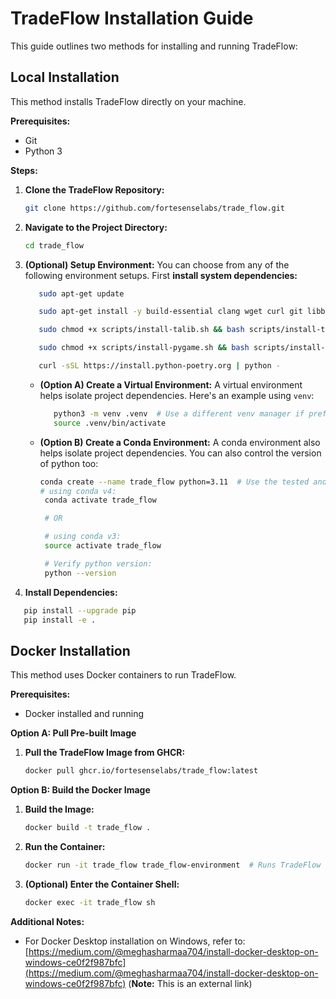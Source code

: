 # TradeFlow Installation Guide

This guide outlines two methods for installing and running TradeFlow:

## Local Installation

This method installs TradeFlow directly on your machine.

**Prerequisites:**

- Git
- Python 3

**Steps:**

1. **Clone the TradeFlow Repository:**

   ```sh
   git clone https://github.com/fortesenselabs/trade_flow.git
   ```

2. **Navigate to the Project Directory:**

   ```sh
   cd trade_flow
   ```

3. **(Optional) Setup Environment:** You can choose from any of the following environment setups. First **install system dependencies:**

   ```bash
      sudo apt-get update

      sudo apt-get install -y build-essential clang wget curl git libbz2-dev python3-pip

      sudo chmod +x scripts/install-talib.sh && bash scripts/install-talib.sh

      sudo chmod +x scripts/install-pygame.sh && bash scripts/install-pygame.sh # (Optional)

      curl -sSL https://install.python-poetry.org | python -

   ```

   - **(Option A) Create a Virtual Environment:** A virtual environment helps isolate project dependencies. Here's an example using `venv`:

     ```sh
        python3 -m venv .venv  # Use a different venv manager if preferred
        source .venv/bin/activate
     ```

   - **(Option B) Create a Conda Environment:** A conda environment also helps isolate project dependencies. You can also control the version of python too:

     ```sh
     conda create --name trade_flow python=3.11  # Use the tested and recommended python version
     # using conda v4:
      conda activate trade_flow

      # OR

      # using conda v3:
      source activate trade_flow

      # Verify python version:
      python --version
     ```

4. **Install Dependencies:**

```sh
   pip install --upgrade pip
   pip install -e .
```

## Docker Installation

This method uses Docker containers to run TradeFlow.

**Prerequisites:**

- Docker installed and running

**Option A: Pull Pre-built Image**

1. **Pull the TradeFlow Image from GHCR:**

   ```bash
   docker pull ghcr.io/fortesenselabs/trade_flow:latest
   ```

**Option B: Build the Docker Image**

1. **Build the Image:**

   ```bash
   docker build -t trade_flow .
   ```

2. **Run the Container:**

   ```bash
   docker run -it trade_flow trade_flow-environment  # Runs TradeFlow environment
   ```

3. **(Optional) Enter the Container Shell:**

   ```bash
   docker exec -it trade_flow sh
   ```

**Additional Notes:**

- For Docker Desktop installation on Windows, refer to: [https://medium.com/@meghasharmaa704/install-docker-desktop-on-windows-ce0f2f987bfc](https://medium.com/@meghasharmaa704/install-docker-desktop-on-windows-ce0f2f987bfc) (**Note:** This is an external link)
